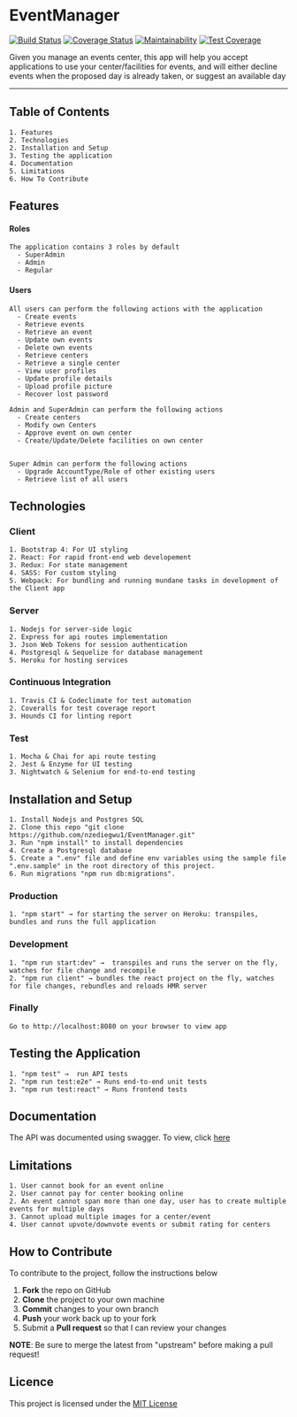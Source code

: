 # EventManager
[![Build Status](https://travis-ci.org/nzediegwu1/EventManager.svg?branch=develop)](https://travis-ci.org/nzediegwu1/EventManager) [![Coverage Status](https://coveralls.io/repos/github/nzediegwu1/EventManager/badge.svg?branch=develop)](https://coveralls.io/github/nzediegwu1/EventManager?branch=develop)
 [![Maintainability](https://api.codeclimate.com/v1/badges/8413c3ad5cdf27f79e38/maintainability)](https://codeclimate.com/github/nzediegwu1/EventManager/maintainability) [![Test Coverage](https://api.codeclimate.com/v1/badges/8413c3ad5cdf27f79e38/test_coverage)](https://codeclimate.com/github/nzediegwu1/EventManager/test_coverage)

Given you manage an events center, this app will help you accept applications to use your center/facilities for events, and will either decline events when the proposed day is already taken, or suggest an available day

<hr>

## Table of Contents

    1. Features
    2. Technologies
    2. Installation and Setup
    3. Testing the application
    4. Documentation
    5. Limitations
    6. How To Contribute

## Features

  #### Roles
    The application contains 3 roles by default
      - SuperAdmin
      - Admin
      - Regular
  
  #### Users
    All users can perform the following actions with the application
      - Create events
      - Retrieve events
      - Retrieve an event
      - Update own events
      - Delete own events
      - Retrieve centers
      - Retrieve a single center
      - View user profiles
      - Update profile details
      - Upload profile picture
      - Recover lost password
  
    Admin and SuperAdmin can perform the following actions
      - Create centers
      - Modify own Centers
      - Approve event on own center
      - Create/Update/Delete facilities on own center


    Super Admin can perform the following actions
      - Upgrade AccountType/Role of other existing users
      - Retrieve list of all users
  
## Technologies
  ### Client
    1. Bootstrap 4: For UI styling
    2. React: For rapid front-end web developement
    3. Redux: For state management
    4. SASS: For custom styling
    5. Webpack: For bundling and running mundane tasks in development of the Client app

  ### Server
    1. Nodejs for server-side logic
    2. Express for api routes implementation
    3. Json Web Tokens for session authentication
    4. Postgresql & Sequelize for database management
    5. Heroku for hosting services

  ### Continuous Integration
    1. Travis CI & Codeclimate for test automation
    2. Coveralls for test coverage report
    3. Hounds CI for linting report

  ### Test
    1. Mocha & Chai for api route testing
    2. Jest & Enzyme for UI testing
    3. Nightwatch & Selenium for end-to-end testing



## Installation and Setup
    1. Install Nodejs and Postgres SQL
    2. Clone this repo "git clone https://github.com/nzediegwu1/EventManager.git"
    3. Run "npm install" to install dependencies
    4. Create a Postgresql database 
    5. Create a ".env" file and define env variables using the sample file ".env.sample" in the root directory of this project.
    6. Run migrations "npm run db:migrations".
  
  ### Production
  
    1. "npm start" → for starting the server on Heroku: transpiles, bundles and runs the full application

  ### Development
    1. "npm run start:dev" →  transpiles and runs the server on the fly, watches for file change and recompile
    2. "npm run client" → bundles the react project on the fly, watches for file changes, rebundles and reloads HMR server
    
  ### Finally
    Go to http://localhost:8080 on your browser to view app


## Testing the Application
    1. "npm test" →  run API tests
    2. "npm run test:e2e" → Runs end-to-end unit tests
    3. "npm run test:react" → Runs frontend tests

## Documentation

The API was documented using swagger. To view, click [here](http://eventmanageronline.herokuapp.com/api/v1/docs)


## Limitations
    1. User cannot book for an event online
    2. User cannot pay for center booking online
    2. An event cannot span more than one day, user has to create multiple events for multiple days
    3. Cannot upload multiple images for a center/event
    4. User cannot upvote/downvote events or submit rating for centers

## How to Contribute
To contribute to the project, follow the instructions below
 1. **Fork** the repo on GitHub
 2. **Clone** the project to your own machine
 3. **Commit** changes to your own branch
 4. **Push** your work back up to your fork
 5. Submit a **Pull request** so that I can review your changes

**NOTE**: Be sure to merge the latest from "upstream" before making a pull request!

## Licence
This project is licensed under the [MIT License](https://github.com/nzediegwu1/EventManager/blob/develop/LICENSE)
